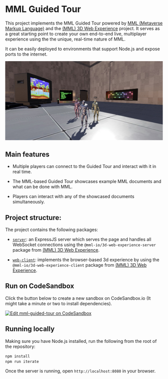 # MML Guided Tour

This project implements the MML Guided Tour powered by
[MML (Metaverse Markup Language)](https://mml.io/) and the
[(MML) 3D Web Experience](https://github.com/mml-io/3d-web-experience) project. It serves as a great
starting point to create your own end-to-end live, multiplayer experience using the the unique,
real-time nature of MML.

It can be easily deployed to environments that support Node.js and expose ports to the internet.

<img src="./screenshot.jpg">

## Main features

- Multiple players can connect to the Guided Tour and interact with it in real time.

- The MML-based Guided Tour showcases example MML documents and what can be done with MML.

- Players can interact with any of the showcased documents simultaneously.

## Project structure:

The project contains the following packages:

- [`server`](./packages/server): an ExpressJS server which serves the page and handles all WebSocket
  connections using the `@mml-io/3d-web-experience-server` package from
  [(MML) 3D Web Experience](https://github.com/mml-io/3d-web-experience).

- [`web-client`](./packages/web-client): implements the browser-based 3d experience by using the
  `@mml-io/3d-web-experience-client` package from
  [(MML) 3D Web Experience](https://github.com/mml-io/3d-web-experience).

## Run on CodeSandbox

Click the button below to create a new sandbox on CodeSandbox.io (It might take a minute or two to
install dependencies).

[![Edit mml-guided-tour on CodeSandbox](https://codesandbox.io/static/img/play-codesandbox.svg)](https://codesandbox.io/p/github/mml-io/mml-guided-tour)

## Running locally

Making sure you have Node.js installed, run the following from the root of the repository:

```bash
npm install
npm run iterate
```

Once the server is running, open `http://localhost:8080` in your browser.
